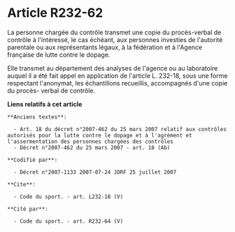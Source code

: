 # Article R232-62

La personne chargée du contrôle transmet une copie du procès-verbal de contrôle à l'intéressé, le cas échéant, aux personnes
investies de l'autorité parentale ou aux représentants légaux, à la fédération et à l'Agence française de lutte contre le
dopage.

Elle transmet au département des analyses de l'agence ou au laboratoire auquel il a été fait appel en application de
l'article L. 232-18, sous une forme respectant l'anonymat, les échantillons recueillis, accompagnés d'une copie du procès-
verbal de contrôle.

**Liens relatifs à cet article**

	**Anciens textes**:

	  - Art. 18 du décret n°2007-462 du 25 mars 2007 relatif aux contrôles autorisés pour la lutte contre le dopage et à l'agrément et l'assermentation des personnes chargées des contrôles
	  - Décret n°2007-462 du 25 mars 2007 - art. 18 (Ab)

	**Codifié par**:

	  - Décret n°2007-1133 2007-07-24 JORF 25 juillet 2007

	**Cite**:

	  - Code du sport. - art. L232-18 (V)

	**Cité par**:

	  - Code du sport. - art. R232-64 (V)
